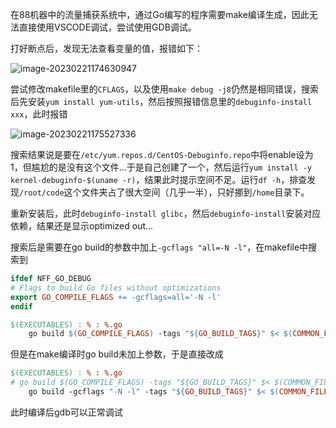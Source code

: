 在88机器中的流量捕获系统中，通过Go编写的程序需要make编译生成，因此无法直接使用VSCODE调试，尝试使用GDB调试。

打好断点后，发现无法查看变量的值，报错如下：

![image-20230221174630947](C:\Users\xiaoti\AppData\Roaming\Typora\typora-user-images\image-20230221174630947.png)

尝试修改makefile里的`CFLAGS`，以及使用`make debug -j8`仍然是相同错误，搜索后先安装`yum install yum-utils`，然后按照报错信息里的`debuginfo-install xxx`，此时报错

![image-20230221175527336](C:\Users\xiaoti\AppData\Roaming\Typora\typora-user-images\image-20230221175527336.png)

搜索结果说是要在`/etc/yum.repos.d/CentOS-Debuginfo.repo`中将enable设为1，但尴尬的是没有这个文件…于是自己创建了一个，然后运行`yum install -y kernel-debuginfo-$(uname -r)`，结果此时提示空间不足。运行`df -h`，排查发现`/root/code`这个文件夹占了很大空间（几乎一半），只好挪到`/home`目录下。

重新安装后，此时`debuginfo-install glibc`，然后`debuginfo-install`安装对应依赖，结果还是显示optimized out...

搜索后是需要在go build的参数中加上`-gcflags "all=-N -l"`，在makefile中搜索到

```makefile
ifdef NFF_GO_DEBUG
# Flags to build Go files without optimizations
export GO_COMPILE_FLAGS += -gcflags=all='-N -l'
endif

$(EXECUTABLES) : % : %.go
	go build $(GO_COMPILE_FLAGS) -tags "${GO_BUILD_TAGS}" $< $(COMMON_FILES)
```

但是在make编译时go build未加上参数，于是直接改成

```makefile
$(EXECUTABLES) : % : %.go
# go build $(GO_COMPILE_FLAGS) -tags "${GO_BUILD_TAGS}" $< $(COMMON_FILES)
	go build -gcflags "-N -l" -tags "${GO_BUILD_TAGS}" $< $(COMMON_FILES)
```

此时编译后gdb可以正常调试